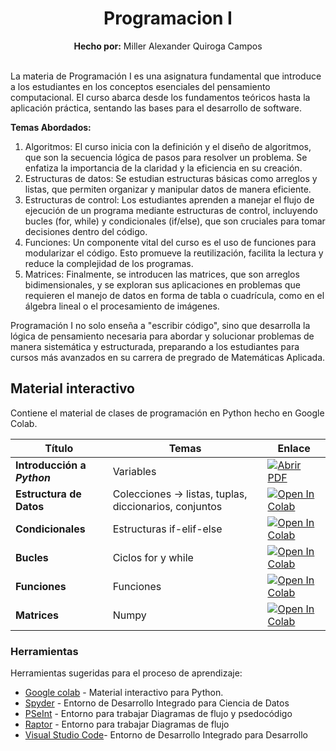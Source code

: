 <div align="center">
	<h1><strong>Programacion I</strong></h1>
	<strong>Hecho por:</strong> Miller Alexander Quiroga Campos
</div>
<br>

<p>
La materia de Programación I es una asignatura fundamental que introduce a los estudiantes en los conceptos esenciales del pensamiento computacional. El curso abarca desde los fundamentos teóricos hasta la aplicación práctica, sentando las bases para el desarrollo de software. 
<br>

<strong>Temas Abordados:</strong> 

1. Algoritmos: El curso inicia con la definición y el diseño de algoritmos, que son la secuencia lógica de pasos para resolver un problema.  Se enfatiza la importancia de la claridad y la eficiencia en su creación.
2. Estructuras de datos: Se estudian estructuras básicas como arreglos y listas, que permiten organizar y manipular datos de manera eficiente.
3. Estructuras de control: Los estudiantes aprenden a manejar el flujo de ejecución de un programa mediante estructuras de control, incluyendo bucles (for, while) y condicionales (if/else), que son cruciales para tomar decisiones dentro del código.
4. Funciones: Un componente vital del curso es el uso de funciones para modularizar el código. Esto promueve la reutilización, facilita la lectura y reduce la complejidad de los programas.
5. Matrices: Finalmente, se introducen las matrices, que son arreglos bidimensionales, y se exploran sus aplicaciones en problemas que requieren el manejo de datos en forma de tabla o cuadrícula, como en el álgebra lineal o el procesamiento de imágenes.

Programación I no solo enseña a "escribir código", sino que desarrolla la lógica de pensamiento necesaria para abordar y solucionar problemas de manera sistemática y estructurada, preparando a los estudiantes para cursos más avanzados en su carrera de pregrado de Matemáticas Aplicada.
</p>

## __Material interactivo__

Contiene el material de clases de programación en Python hecho en Google Colab.

<div align="center">
	
| Título | Temas | Enlace |
| ------ | ------- | ------ |
| __Introducción a *Python*__ | Variables | [![Abrir PDF](https://img.shields.io/badge/PDF-Drive-red)](https://drive.google.com/file/d/1hXwGcHaNzv4hcZWw7i6ZHc1Mn3ihibvP/view?usp=sharing) |
| __Estructura de Datos__ | Colecciones -> listas, tuplas, diccionarios, conjuntos | [![Open In Colab](https://colab.research.google.com/assets/colab-badge.svg)](https://drive.google.com/file/d/10oIlXVfklJKTDvJqe384pI721v9FsgWT/view?usp=sharing) |
| __Condicionales__ | Estructuras if-elif-else | [![Open In Colab](https://colab.research.google.com/assets/colab-badge.svg)]([[https://colab.research.google.com/](https://drive.google.com/file/d/1z2czYu6GlpsqGlWk1jIqIQaBRHHQs6OC/view?usp=sharing)](https://drive.google.com/file/d/1z2czYu6GlpsqGlWk1jIqIQaBRHHQs6OC/view?usp=sharing)) |
| __Bucles__ | Ciclos for y while | [![Open In Colab](https://colab.research.google.com/assets/colab-badge.svg)](https://colab.research.google.com/) |
| __Funciones__ | Funciones | [![Open In Colab](https://colab.research.google.com/assets/colab-badge.svg)](https://colab.research.google.com/) |
| __Matrices__ | Numpy | [![Open In Colab](https://colab.research.google.com/assets/colab-badge.svg)](https://colab.research.google.com/) |

</div>


### __Herramientas__

Herramientas sugeridas para el proceso de aprendizaje:

* [Google colab](https://colab.research.google.com/notebooks/intro.ipynb?utm_source=scs-index#recent=true) - Material interactivo para Python.
* [Spyder](https://www.spyder-ide.org/) - Entorno de Desarrollo Integrado para Ciencia de Datos
* [PSeInt](https://pseint.sourceforge.net/) - Entorno para trabajar Diagramas de flujo y psedocódigo
* [Raptor](https://raptor.martincarlisle.com/) - Entorno para trabajar Diagramas de flujo
* [Visual Studio Code](https://code.visualstudio.com/)- Entorno de Desarrollo Integrado para Desarrollo
